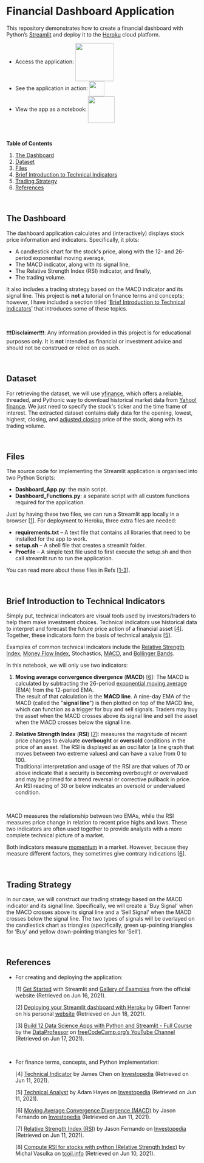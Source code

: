# Financial Dashboard Application

This repository demonstrates how to create a financial dashboard with Python’s [Streamlit](https://streamlit.io/) and deploy it to the [Heroku](https://www.heroku.com/) cloud platform. 

- Access the application: [<img src='https://upload.wikimedia.org/wikipedia/commons/e/ec/Heroku_logo.svg' width="100" align="center">](https://financial-dashboard-ko.herokuapp.com/)
- See the application in action: [<img src='https://upload.wikimedia.org/wikipedia/commons/0/09/YouTube_full-color_icon_%282017%29.svg' width="40" align="center">](https://youtu.be/kG7MtRgYHgU)
- View the app as a notebook: [<img src='https://cdn.freelogovectors.net/wp-content/uploads/2018/06/kaggle-logo.png' width="70" align="center">](https://www.kaggle.com/korfanakis/stock-technical-indicators-for-tesla-macd-rsi)

<br>

**Table of Contents**

1. [The Dashboard](the-dashboard)
2. [Dataset](dataset)
3. [Files](files)
4. [Brief Introduction to Technical Indicators](brief-introduction-to-technical-indicators)
5. [Trading Strategy](trading-strategy)
6. [References](references)

<br>

## The Dashboard

The dashboard application calculates and (interactively) displays stock price information and indicators. Specifically, it plots:

- A candlestick chart for the stock's price, along with the 12- and 26-period exponential moving average,
- The MACD indicator, along with its signal line,
- The Relative Strength Index (RSI) indicator, and finally,
- The trading volume.

It also includes a trading strategy based on the MACD indicator and its signal line. This project is **not** a tutorial on finance terms and concepts; however, I have included a section titled ‘[Brief Introduction to Technical Indicators](brief-introduction-to-technical-indicators)’ that introduces some of these topics.

<br>

:exclamation::exclamation::exclamation:**Disclaimer**:exclamation::exclamation::exclamation:: Any information provided in this project is for educational purposes only. It is **not** intended as financial or investment advice and should not be construed or relied on as such.

<br>

## Dataset

For retrieving the dataset, we will use [yfinance](https://pypi.org/project/yfinance/), which offers a reliable, threaded, and Pythonic way to download historical market data from [Yahoo! finance](https://finance.yahoo.com/). We just need to specify the stock's ticker and the time frame of interest. The extracted dataset contains daily data for the opening, lowest, highest, closing, and [adjusted closing](https://www.investopedia.com/terms/a/adjusted_closing_price.asp) price of the stock, along with its trading volume.

<br>

## Files

The source code for implementing the Streamlit application is organised into two Python Scripts: 
-	**Dashboard_App.py**: the main script. 
-	**Dashboard_Functions.py**: a separate script with all custom functions required for the application.

Just by having these two files, we can run a Streamlit app locally in a browser [[1](references)]. For deployment to Heroku, three extra files are needed:
- **requirements.txt** – A text file that contains all libraries that need to be installed for the app to work.
- **setup.sh** – A shell file that creates a streamlit folder.
- **Procfile** – A simple text file used to first execute the setup.sh and then call streamlit run to run the application.

You can read more about these files in Refs [[1-3](references)].

<br>

## Brief Introduction to Technical Indicators

Simply put, technical indicators are visual tools used by investors/traders to help them make investment choices. Technical indicators use historical data to interpret and forecast the future price action of a financial asset [[4](references)]. Together, these indicators form the basis of technical analysis [[5](references)].

Examples of common technical indicators include the [Relative Strength Index](https://www.investopedia.com/terms/r/rsi.asp), [Money Flow Index](https://www.investopedia.com/terms/m/mfi.asp), Stochastics, [MACD](https://www.investopedia.com/terms/m/macd.asp), and [Bollinger Bands](https://www.investopedia.com/terms/b/bollingerbands.asp).

In this notebook, we will only use two indicators:

1) **Moving average convergence divergence** (**MACD**) [[6](references)]: The MACD is calculated by subtracting the 26-period [exponential moving average](https://www.investopedia.com/terms/e/ema.asp) (EMA) from the 12-period EMA. <br>The result of that calculation is the **MACD line**. A nine-day EMA of the MACD (called the "**signal line**") is then plotted on top of the MACD line, which can function as a trigger for buy and sell signals. Traders may buy the asset when the MACD crosses above its signal line and sell the asset when the MACD crosses below the signal line.

2) **Relative Strength Index** (**RSI**) [[7](references)]: measures the magnitude of recent price changes to evaluate **overbought** or **oversold** conditions in the price of an asset. The RSI is displayed as an oscillator (a line graph that moves between two extreme values) and can have a value from 0 to 100. <br>Traditional interpretation and usage of the RSI are that values of 70 or above indicate that a security is becoming overbought or overvalued and may be primed for a trend reversal or corrective pullback in price. An RSI reading of 30 or below indicates an oversold or undervalued condition.

<br>

MACD measures the relationship between two EMAs, while the RSI measures price change in relation to recent price highs and lows. These two indicators are often used together to provide analysts with a more complete technical picture of a market.

Both indicators measure [momentum](https://www.investopedia.com/investing/momentum-and-relative-strength-index/) in a market. However, because they measure different factors, they sometimes give contrary indications [[6](references)].

<br>

## Trading Strategy

In our case, we will construct our trading strategy based on the MACD indicator and its signal line. Specifically, we will create a 'Buy Signal’ when the MACD crosses above its signal line and a ‘Sell Signal’ when the MACD crosses below the signal line. The two types of signals will be overlayed on the candlestick chart as triangles (specifically, green up-pointing triangles for ‘Buy’ and yellow down-pointing triangles for ‘Sell’).

<br>

## References

- For creating and deploying the application:
 
  [1] [Get Started](https://docs.streamlit.io/en/stable/getting_started.html) with Streamlit and [Gallery of Examples](https://streamlit.io/gallery?type=apps&category=finance-business) from the official website (Retrieved on Jun 16, 2021).

  [2] [Deploying your Streamlit dashboard with Heroku](https://gilberttanner.com/blog/deploying-your-streamlit-dashboard-with-heroku) by Gilbert Tanner on his personal [website](https://gilberttanner.com/) (Retrieved on Jun 18, 2021).

  [3] [Build 12 Data Science Apps with Python and Streamlit - Full Course](https://www.youtube.com/watch?v=JwSS70SZdyM) by the [DataProfessor](https://www.youtube.com/c/DataProfessor/videos) on [freeCodeCamp.org’s YouTube Channel](https://www.youtube.com/channel/UC8butISFwT-Wl7EV0hUK0BQ) (Retrieved on Jun 17, 2021).

<br>

- For finance terms, concepts, and Python implementation:

  [4] [Technical Indicator](https://www.investopedia.com/terms/t/technicalindicator.asp#:~:text=Technical%20indicators%20are%20heuristic%20or,to%20predict%20future%20price%20movements.) by James Chen on [Investopedia](https://www.investopedia.com/) (Retrieved on Jun 11, 2021).

  [5] [Technical Analyst](https://www.investopedia.com/terms/t/technical-analyst.asp) by Adam Hayes
on [Investopedia](https://www.investopedia.com/) (Retrieved on Jun 11, 2021).

  [6] [Moving Average Convergence Divergence (MACD)](https://www.investopedia.com/terms/m/macd.asp) by Jason Fernando on [Investopedia](https://www.investopedia.com/) (Retrieved on Jun 11, 2021).

  [7] [Relative Strength Index (RSI)](https://www.investopedia.com/terms/r/rsi.asp) by Jason Fernando on [Investopedia](https://www.investopedia.com/) (Retrieved on Jun 11, 2021). 

  [8] [Compute RSI for stocks with python (Relative Strength Index)](https://tcoil.info/compute-rsi-for-stocks-with-python-relative-strength-index/) by Michal Vasulka on [tcoil.info](https://tcoil.info/) (Retrieved on Jun 10, 2021).

